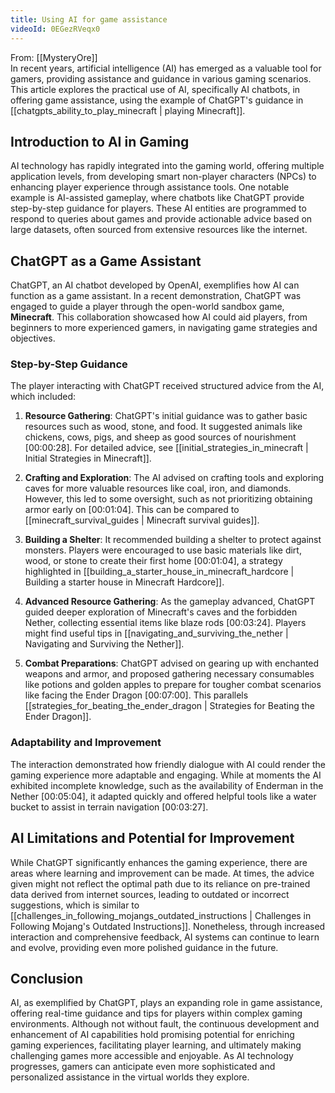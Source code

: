 ```yaml
---
title: Using AI for game assistance
videoId: 0EGezRVeqx0
---
```


From: [[MysteryOre]] <br/> 
In recent years, artificial intelligence (AI) has emerged as a valuable tool for gamers, providing assistance and guidance in various gaming scenarios. This article explores the practical use of AI, specifically AI chatbots, in offering game assistance, using the example of ChatGPT's guidance in [[chatgpts_ability_to_play_minecraft | playing Minecraft]].

## Introduction to AI in Gaming

AI technology has rapidly integrated into the gaming world, offering multiple application levels, from developing smart non-player characters (NPCs) to enhancing player experience through assistance tools. One notable example is AI-assisted gameplay, where chatbots like ChatGPT provide step-by-step guidance for players. These AI entities are programmed to respond to queries about games and provide actionable advice based on large datasets, often sourced from extensive resources like the internet.

## ChatGPT as a Game Assistant

ChatGPT, an AI chatbot developed by OpenAI, exemplifies how AI can function as a game assistant. In a recent demonstration, ChatGPT was engaged to guide a player through the open-world sandbox game, **Minecraft**. This collaboration showcased how AI could aid players, from beginners to more experienced gamers, in navigating game strategies and objectives.

### Step-by-Step Guidance

The player interacting with ChatGPT received structured advice from the AI, which included:

1. **Resource Gathering**: ChatGPT's initial guidance was to gather basic resources such as wood, stone, and food. It suggested animals like chickens, cows, pigs, and sheep as good sources of nourishment <a class="yt-timestamp" data-t="00:00:28">[00:00:28]</a>. For detailed advice, see [[initial_strategies_in_minecraft | Initial Strategies in Minecraft]].

2. **Crafting and Exploration**: The AI advised on crafting tools and exploring caves for more valuable resources like coal, iron, and diamonds. However, this led to some oversight, such as not prioritizing obtaining armor early on <a class="yt-timestamp" data-t="00:01:04">[00:01:04]</a>. This can be compared to [[minecraft_survival_guides | Minecraft survival guides]].

3. **Building a Shelter**: It recommended building a shelter to protect against monsters. Players were encouraged to use basic materials like dirt, wood, or stone to create their first home <a class="yt-timestamp" data-t="00:01:04">[00:01:04]</a>, a strategy highlighted in [[building_a_starter_house_in_minecraft_hardcore | Building a starter house in Minecraft Hardcore]].

4. **Advanced Resource Gathering**: As the gameplay advanced, ChatGPT guided deeper exploration of Minecraft's caves and the forbidden Nether, collecting essential items like blaze rods <a class="yt-timestamp" data-t="00:03:24">[00:03:24]</a>. Players might find useful tips in [[navigating_and_surviving_the_nether | Navigating and Surviving the Nether]].

5. **Combat Preparations**: ChatGPT advised on gearing up with enchanted weapons and armor, and proposed gathering necessary consumables like potions and golden apples to prepare for tougher combat scenarios like facing the Ender Dragon <a class="yt-timestamp" data-t="00:07:00">[00:07:00]</a>. This parallels [[strategies_for_beating_the_ender_dragon | Strategies for Beating the Ender Dragon]].

### Adaptability and Improvement

The interaction demonstrated how friendly dialogue with AI could render the gaming experience more adaptable and engaging. While at moments the AI exhibited incomplete knowledge, such as the availability of Enderman in the Nether <a class="yt-timestamp" data-t="00:05:04">[00:05:04]</a>, it adapted quickly and offered helpful tools like a water bucket to assist in terrain navigation <a class="yt-timestamp" data-t="00:03:27">[00:03:27]</a>.

## AI Limitations and Potential for Improvement

While ChatGPT significantly enhances the gaming experience, there are areas where learning and improvement can be made. At times, the advice given might not reflect the optimal path due to its reliance on pre-trained data derived from internet sources, leading to outdated or incorrect suggestions, which is similar to [[challenges_in_following_mojangs_outdated_instructions | Challenges in Following Mojang's Outdated Instructions]]. Nonetheless, through increased interaction and comprehensive feedback, AI systems can continue to learn and evolve, providing even more polished guidance in the future.

## Conclusion

AI, as exemplified by ChatGPT, plays an expanding role in game assistance, offering real-time guidance and tips for players within complex gaming environments. Although not without fault, the continuous development and enhancement of AI capabilities hold promising potential for enriching gaming experiences, facilitating player learning, and ultimately making challenging games more accessible and enjoyable. As AI technology progresses, gamers can anticipate even more sophisticated and personalized assistance in the virtual worlds they explore.